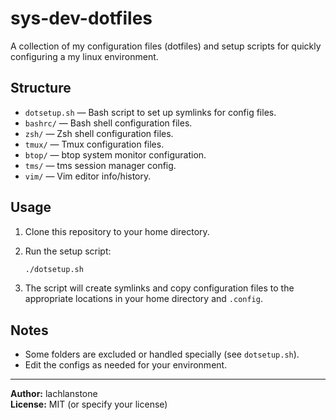 # sys-dev-dotfiles

A collection of my configuration files (dotfiles) and setup scripts for quickly configuring a my linux environment.

## Structure

- `dotsetup.sh` — Bash script to set up symlinks for config files.
- `bashrc/` — Bash shell configuration files.
- `zsh/` — Zsh shell configuration files.
- `tmux/` — Tmux configuration files.
- `btop/` — btop system monitor configuration.
- `tms/` — tms session manager config.
- `vim/` — Vim editor info/history.

## Usage

1. Clone this repository to your home directory.
2. Run the setup script:

   ```sh
   ./dotsetup.sh
   ```

3. The script will create symlinks and copy configuration files to the appropriate locations in your home directory and `.config`.

## Notes

- Some folders are excluded or handled specially (see `dotsetup.sh`).
- Edit the configs as needed for your environment.

---

**Author:** lachlanstone  
**License:** MIT (or specify your license)